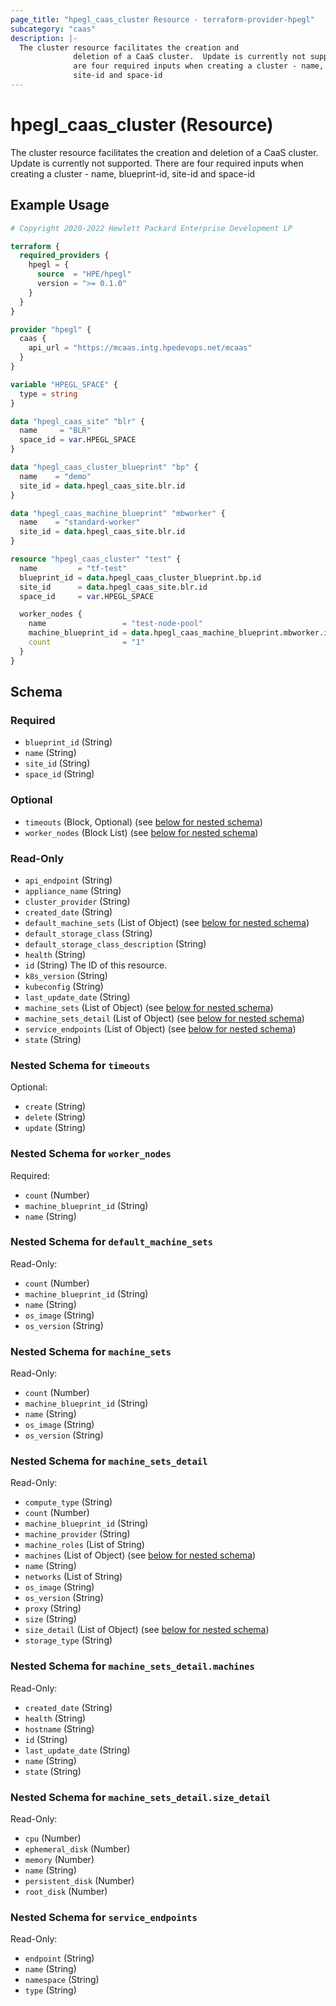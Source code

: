 ```yaml
---
page_title: "hpegl_caas_cluster Resource - terraform-provider-hpegl"
subcategory: "caas"
description: |-
  The cluster resource facilitates the creation and
              deletion of a CaaS cluster.  Update is currently not supported.  There
              are four required inputs when creating a cluster - name, blueprint-id,
              site-id and space-id
---
```

# hpegl_caas_cluster (Resource)

The cluster resource facilitates the creation and
			deletion of a CaaS cluster.  Update is currently not supported.  There
			are four required inputs when creating a cluster - name, blueprint-id,
			site-id and space-id

## Example Usage

```terraform
# Copyright 2020-2022 Hewlett Packard Enterprise Development LP

terraform {
  required_providers {
    hpegl = {
      source  = "HPE/hpegl"
      version = ">= 0.1.0"
    }
  }
}

provider "hpegl" {
  caas {
    api_url = "https://mcaas.intg.hpedevops.net/mcaas"
  }
}

variable "HPEGL_SPACE" {
  type = string
}

data "hpegl_caas_site" "blr" {
  name     = "BLR"
  space_id = var.HPEGL_SPACE
}

data "hpegl_caas_cluster_blueprint" "bp" {
  name    = "demo"
  site_id = data.hpegl_caas_site.blr.id
}

data "hpegl_caas_machine_blueprint" "mbworker" {
  name    = "standard-worker"
  site_id = data.hpegl_caas_site.blr.id
}

resource "hpegl_caas_cluster" "test" {
  name         = "tf-test"
  blueprint_id = data.hpegl_caas_cluster_blueprint.bp.id
  site_id      = data.hpegl_caas_site.blr.id
  space_id     = var.HPEGL_SPACE

  worker_nodes {
    name                 = "test-node-pool"
    machine_blueprint_id = data.hpegl_caas_machine_blueprint.mbworker.id
    count                = "1"
  }
}
```

<!-- schema generated by tfplugindocs -->
## Schema

### Required

- `blueprint_id` (String)
- `name` (String)
- `site_id` (String)
- `space_id` (String)

### Optional

- `timeouts` (Block, Optional) (see [below for nested schema](#nestedblock--timeouts))
- `worker_nodes` (Block List) (see [below for nested schema](#nestedblock--worker_nodes))

### Read-Only

- `api_endpoint` (String)
- `appliance_name` (String)
- `cluster_provider` (String)
- `created_date` (String)
- `default_machine_sets` (List of Object) (see [below for nested schema](#nestedatt--default_machine_sets))
- `default_storage_class` (String)
- `default_storage_class_description` (String)
- `health` (String)
- `id` (String) The ID of this resource.
- `k8s_version` (String)
- `kubeconfig` (String)
- `last_update_date` (String)
- `machine_sets` (List of Object) (see [below for nested schema](#nestedatt--machine_sets))
- `machine_sets_detail` (List of Object) (see [below for nested schema](#nestedatt--machine_sets_detail))
- `service_endpoints` (List of Object) (see [below for nested schema](#nestedatt--service_endpoints))
- `state` (String)

<a id="nestedblock--timeouts"></a>
### Nested Schema for `timeouts`

Optional:

- `create` (String)
- `delete` (String)
- `update` (String)


<a id="nestedblock--worker_nodes"></a>
### Nested Schema for `worker_nodes`

Required:

- `count` (Number)
- `machine_blueprint_id` (String)
- `name` (String)


<a id="nestedatt--default_machine_sets"></a>
### Nested Schema for `default_machine_sets`

Read-Only:

- `count` (Number)
- `machine_blueprint_id` (String)
- `name` (String)
- `os_image` (String)
- `os_version` (String)


<a id="nestedatt--machine_sets"></a>
### Nested Schema for `machine_sets`

Read-Only:

- `count` (Number)
- `machine_blueprint_id` (String)
- `name` (String)
- `os_image` (String)
- `os_version` (String)


<a id="nestedatt--machine_sets_detail"></a>
### Nested Schema for `machine_sets_detail`

Read-Only:

- `compute_type` (String)
- `count` (Number)
- `machine_blueprint_id` (String)
- `machine_provider` (String)
- `machine_roles` (List of String)
- `machines` (List of Object) (see [below for nested schema](#nestedobjatt--machine_sets_detail--machines))
- `name` (String)
- `networks` (List of String)
- `os_image` (String)
- `os_version` (String)
- `proxy` (String)
- `size` (String)
- `size_detail` (List of Object) (see [below for nested schema](#nestedobjatt--machine_sets_detail--size_detail))
- `storage_type` (String)

<a id="nestedobjatt--machine_sets_detail--machines"></a>
### Nested Schema for `machine_sets_detail.machines`

Read-Only:

- `created_date` (String)
- `health` (String)
- `hostname` (String)
- `id` (String)
- `last_update_date` (String)
- `name` (String)
- `state` (String)


<a id="nestedobjatt--machine_sets_detail--size_detail"></a>
### Nested Schema for `machine_sets_detail.size_detail`

Read-Only:

- `cpu` (Number)
- `ephemeral_disk` (Number)
- `memory` (Number)
- `name` (String)
- `persistent_disk` (Number)
- `root_disk` (Number)



<a id="nestedatt--service_endpoints"></a>
### Nested Schema for `service_endpoints`

Read-Only:

- `endpoint` (String)
- `name` (String)
- `namespace` (String)
- `type` (String)


